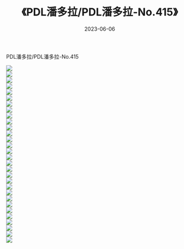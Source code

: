 ﻿---
layout: post
title:  《PDL潘多拉/PDL潘多拉-No.415》
date:   2023-06-06
img: http://pic.660000.xyz/1:/网络美图/2021/PDL潘多拉/PDL潘多拉-No.415/000.jpg
categories: [美女, 清纯, 唯美]
---

PDL潘多拉/PDL潘多拉-No.415

 ![](http://pic.660000.xyz/1:/网络美图/2021/PDL潘多拉/PDL潘多拉-No.415/001.jpg) <br>![](http://pic.660000.xyz/1:/网络美图/2021/PDL潘多拉/PDL潘多拉-No.415/002.jpg) <br>![](http://pic.660000.xyz/1:/网络美图/2021/PDL潘多拉/PDL潘多拉-No.415/003.jpg) <br>![](http://pic.660000.xyz/1:/网络美图/2021/PDL潘多拉/PDL潘多拉-No.415/004.jpg) <br>![](http://pic.660000.xyz/1:/网络美图/2021/PDL潘多拉/PDL潘多拉-No.415/005.jpg) <br>![](http://pic.660000.xyz/1:/网络美图/2021/PDL潘多拉/PDL潘多拉-No.415/006.jpg) <br>![](http://pic.660000.xyz/1:/网络美图/2021/PDL潘多拉/PDL潘多拉-No.415/007.jpg) <br>![](http://pic.660000.xyz/1:/网络美图/2021/PDL潘多拉/PDL潘多拉-No.415/008.jpg) <br>![](http://pic.660000.xyz/1:/网络美图/2021/PDL潘多拉/PDL潘多拉-No.415/009.jpg) <br>![](http://pic.660000.xyz/1:/网络美图/2021/PDL潘多拉/PDL潘多拉-No.415/010.jpg) <br>![](http://pic.660000.xyz/1:/网络美图/2021/PDL潘多拉/PDL潘多拉-No.415/011.jpg) <br>![](http://pic.660000.xyz/1:/网络美图/2021/PDL潘多拉/PDL潘多拉-No.415/012.jpg) <br>![](http://pic.660000.xyz/1:/网络美图/2021/PDL潘多拉/PDL潘多拉-No.415/013.jpg) <br>![](http://pic.660000.xyz/1:/网络美图/2021/PDL潘多拉/PDL潘多拉-No.415/014.jpg) <br>![](http://pic.660000.xyz/1:/网络美图/2021/PDL潘多拉/PDL潘多拉-No.415/015.jpg) <br>![](http://pic.660000.xyz/1:/网络美图/2021/PDL潘多拉/PDL潘多拉-No.415/016.jpg) <br>![](http://pic.660000.xyz/1:/网络美图/2021/PDL潘多拉/PDL潘多拉-No.415/017.jpg) <br>![](http://pic.660000.xyz/1:/网络美图/2021/PDL潘多拉/PDL潘多拉-No.415/018.jpg) <br>![](http://pic.660000.xyz/1:/网络美图/2021/PDL潘多拉/PDL潘多拉-No.415/019.jpg) <br>![](http://pic.660000.xyz/1:/网络美图/2021/PDL潘多拉/PDL潘多拉-No.415/020.jpg) <br>![](http://pic.660000.xyz/1:/网络美图/2021/PDL潘多拉/PDL潘多拉-No.415/021.jpg) <br>![](http://pic.660000.xyz/1:/网络美图/2021/PDL潘多拉/PDL潘多拉-No.415/022.jpg) <br>![](http://pic.660000.xyz/1:/网络美图/2021/PDL潘多拉/PDL潘多拉-No.415/023.jpg) <br>![](http://pic.660000.xyz/1:/网络美图/2021/PDL潘多拉/PDL潘多拉-No.415/024.jpg) <br>![](http://pic.660000.xyz/1:/网络美图/2021/PDL潘多拉/PDL潘多拉-No.415/025.jpg) <br>![](http://pic.660000.xyz/1:/网络美图/2021/PDL潘多拉/PDL潘多拉-No.415/026.jpg) <br>![](http://pic.660000.xyz/1:/网络美图/2021/PDL潘多拉/PDL潘多拉-No.415/027.jpg) <br>![](http://pic.660000.xyz/1:/网络美图/2021/PDL潘多拉/PDL潘多拉-No.415/028.jpg) <br>![](http://pic.660000.xyz/1:/网络美图/2021/PDL潘多拉/PDL潘多拉-No.415/029.jpg) <br>![](http://pic.660000.xyz/1:/网络美图/2021/PDL潘多拉/PDL潘多拉-No.415/030.jpg) <br>